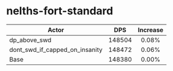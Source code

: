 # nelths-fort-standard
| Actor | DPS | Increase |
|---|:---:|:---:|
|dp_above_swd|148504|0.08%|
|dont_swd_if_capped_on_insanity|148472|0.06%|
|Base|148380|0.00%|
